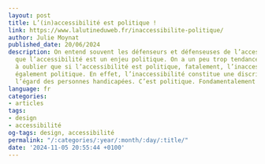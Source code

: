 ```yaml
---
layout: post
title: L’(in)accessibilité est politique !
link: https://www.lalutineduweb.fr/inaccessibilite-politique/
author: Julie Moynat
published_date: 20/06/2024
description: On entend souvent les défenseurs et défenseuses de l’accessibilité dire
  que l’accessibilité est un enjeu politique. On a un peu trop tendance, il me semble,
  à oublier que si l’accessibilité est politique, fatalement, l’inaccessibilité est
  également politique. En effet, l’inaccessibilité constitue une discrimination à
  l’égard des personnes handicapées. C’est politique. Fondamentalement politique.
language: fr
categories:
- articles
tags:
- design
- accessibilité
og-tags: design, accessibilité
permalink: "/:categories/:year/:month/:day/:title/"
date: '2024-11-05 20:55:44 +0100'
---
```

